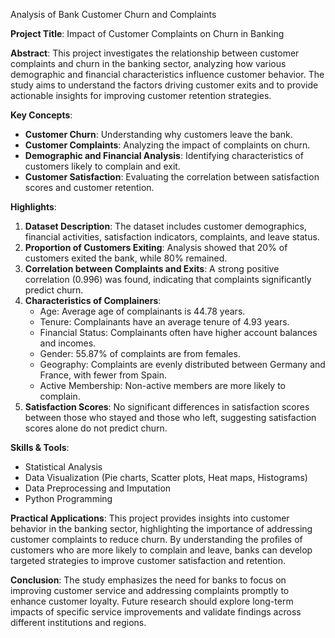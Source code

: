  Analysis of Bank Customer Churn and Complaints

**Project Title**: Impact of Customer Complaints on Churn in Banking


**Abstract**:
This project investigates the relationship between customer complaints and churn in the banking sector, analyzing how various demographic and financial characteristics influence customer behavior. The study aims to understand the factors driving customer exits and to provide actionable insights for improving customer retention strategies.

**Key Concepts**:
- **Customer Churn**: Understanding why customers leave the bank.
- **Customer Complaints**: Analyzing the impact of complaints on churn.
- **Demographic and Financial Analysis**: Identifying characteristics of customers likely to complain and exit.
- **Customer Satisfaction**: Evaluating the correlation between satisfaction scores and customer retention.

**Highlights**:
1. **Dataset Description**: The dataset includes customer demographics, financial activities, satisfaction indicators, complaints, and leave status.
2. **Proportion of Customers Exiting**: Analysis showed that 20% of customers exited the bank, while 80% remained.
3. **Correlation between Complaints and Exits**: A strong positive correlation (0.996) was found, indicating that complaints significantly predict churn.
4. **Characteristics of Complainers**:
   - Age: Average age of complainants is 44.78 years.
   - Tenure: Complainants have an average tenure of 4.93 years.
   - Financial Status: Complainants often have higher account balances and incomes.
   - Gender: 55.87% of complaints are from females.
   - Geography: Complaints are evenly distributed between Germany and France, with fewer from Spain.
   - Active Membership: Non-active members are more likely to complain.
5. **Satisfaction Scores**: No significant differences in satisfaction scores between those who stayed and those who left, suggesting satisfaction scores alone do not predict churn.

**Skills & Tools**:
- Statistical Analysis
- Data Visualization (Pie charts, Scatter plots, Heat maps, Histograms)
- Data Preprocessing and Imputation
- Python Programming

**Practical Applications**:
This project provides insights into customer behavior in the banking sector, highlighting the importance of addressing customer complaints to reduce churn. By understanding the profiles of customers who are more likely to complain and leave, banks can develop targeted strategies to improve customer satisfaction and retention.

**Conclusion**:
The study emphasizes the need for banks to focus on improving customer service and addressing complaints promptly to enhance customer loyalty. Future research should explore long-term impacts of specific service improvements and validate findings across different institutions and regions.

